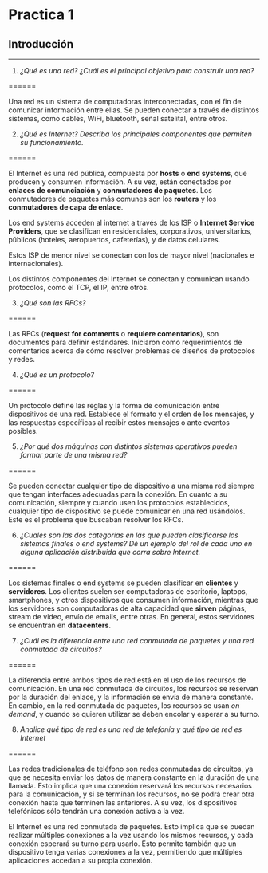 # Practica 1

## Introducción

---


1. _¿Qué es una red? ¿Cuál es el principal objetivo para construir una red?_

======

   Una red es un sistema de computadoras interconectadas, con el fin de comunicar información entre ellas. Se pueden conectar a través de distintos sistemas, como cables, WiFi, bluetooth, señal satelital, entre otros.


2. _¿Qué es Internet? Describa los principales componentes que permiten su funcionamiento._

======

   El Internet es una red pública, compuesta por **hosts** o **end systems**, que producen y consumen información. A su vez, están conectados por **enlaces de comunciación** y **conmutadores de paquetes**. Los conmutadores de paquetes más comunes son los **routers** y los **conmutadores de capa de enlace**. 

   Los end systems acceden al internet a través de los ISP o **Internet Service Providers**, que se clasifican en residenciales, corporativos, universitarios, públicos (hoteles, aeropuertos, cafeterías), y de datos celulares.

   Estos ISP de menor nivel se conectan con los de mayor nivel (nacionales e internacionales).

   Los distintos componentes del Internet se conectan y comunican usando protocolos, como el TCP, el IP, entre otros.


3. _¿Qué son las RFCs?_

======

   Las RFCs (**request for comments** o **requiere comentarios**), son documentos para definir estándares. Iniciaron como requerimientos de comentarios acerca de cómo resolver problemas de diseños de protocolos y redes.


4. _¿Qué es un protocolo?_

======

   Un protocolo define las reglas y la forma de comunicación entre dispositivos de una red. Establece el formato y el orden de los mensajes, y las respuestas específicas al recibir estos mensajes o ante eventos posibles.


5. _¿Por qué dos máquinas con distintos sistemas operativos pueden formar parte de una misma red?_

======

   Se pueden conectar cualquier tipo de dispositivo a una misma red siempre que tengan interfaces adecuadas para la conexión. En cuanto a su comunicación, siempre y cuando usen los protocolos establecidos, cualquier tipo de dispositivo se puede comunicar en una red usándolos. Este es el problema que buscaban resolver los RFCs.


6. _¿Cuales son las dos categorías en las que pueden clasificarse los sistemas finales o end systems? Dé un ejemplo del rol de cada uno en alguna aplicación distribuida que corra sobre Internet._

======

   Los sistemas finales o end systems se pueden clasificar en **clientes** y **servidores**. Los clientes suelen ser computadoras de escritorio, laptops, smartphones, y otros dispositivos que consumen información, mientras que los servidores son computadoras de alta capacidad que **sirven** páginas, stream de video, envío de emails, entre otras. En general, estos servidores se encuentran en **datacenters**.


7. _¿Cuál es la diferencia entre una red conmutada de paquetes y una red conmutada de circuitos?_

======

   La diferencia entre ambos tipos de red está en el uso de los recursos de comunicación. En una red conmutada de circuitos, los recursos se reservan por la duración del enlace, y la información se envía de manera constante. En cambio, en la red conmutada de paquetes, los recursos se usan _on demand_, y cuando se quieren utilizar se deben encolar y esperar a su turno. 


8. _Analice qué tipo de red es una red de telefonía y qué tipo de red es Internet_

======

   Las redes tradicionales de teléfono son redes conmutadas de circuitos, ya que se necesita enviar los datos de manera constante en la duración de una llamada. Esto implica que una conexión reservará los recursos necesarios para la comunicación, y si se terminan los recursos, no se podrá crear otra conexión hasta que terminen las anteriores. A su vez, los dispositivos telefónicos sólo tendrán una conexión activa a la vez.

   El Internet es una red conmutada de paquetes. Esto implica que se puedan realizar múltiples conexiones a la vez usando los mismos recursos, y cada conexión esperará su turno para usarlo. Esto permite también que un dispositivo tenga varias conexiones a la vez, permitiendo que múltiples aplicaciones accedan a su propia conexión.


